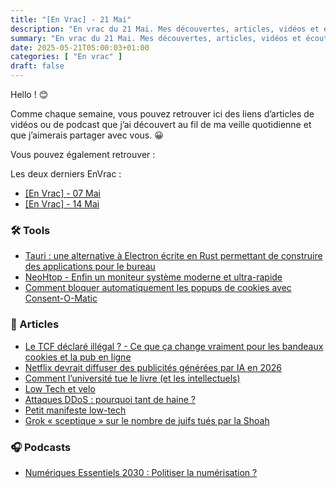 ```yaml
---
title: "[En Vrac] - 21 Mai"
description: "En vrac du 21 Mai. Mes découvertes, articles, vidéos et écoute qui m'ont intéressé et que je veux partager."
summary: "En vrac du 21 Mai. Mes découvertes, articles, vidéos et écoute qui m'ont intéressé et que je veux partager."
date: 2025-05-21T05:00:03+01:00
categories: [ "En vrac" ]
draft: false
---
```


Hello ! 😊

Comme chaque semaine, vous pouvez retrouver ici des liens d’articles de vidéos ou de podcast que j’ai découvert au fil de ma veille quotidienne et que j’aimerais partager avec vous. 😀

Vous pouvez également retrouver :

Les deux derniers EnVrac :
  - [[En Vrac] - 07 Mai](https://blog.victorprouff.fr/en-vracs/2025-05-07-envrac/)
  - [[En Vrac] - 14 Mai](https://blog.victorprouff.fr/en-vracs/2025-05-14-envrac/)

### 🛠️ Tools
- [Tauri : une alternative à Electron écrite en Rust permettant de construire des applications pour le bureau](https://rust.developpez.com/actu/312832/Tauri-une-alternative-a-Electron-ecrite-en-Rust-permettant-de-construire-des-applications-pour-le-bureau-a-partir-de-n-importe-quel-framework-frontal-base-sur-HTML-et-JavaScript/)
- [NeoHtop - Enfin un moniteur système moderne et ultra-rapide](https://korben.info/neohtop-moniteur-systeme-rust-moderne-rapide.html)
- [Comment bloquer automatiquement les popups de cookies avec Consent-O-Matic](https://korben.info/consent-o-matic-extension-automatisation-popups-cookies.html)
### 📖 Articles
- [Le TCF déclaré illégal ? - Ce que ça change vraiment pour les bandeaux cookies et la pub en ligne](https://korben.info/tcf-illegal-bandeaux-cookies-pub-rtb.html)
- [Netflix devrait diffuser des publicités générées par IA en 2026](https://next.ink/brief_article/netflix-devrait-diffuser-des-publicites-generees-par-ia-en-2026/)
- [Comment l’université tue le livre (et les intellectuels)](https://ploum.net/2025-05-14-sauvons-la-biblio-de-lln.html)
- [Low Tech et velo](https://www.standblog.org/blog/post/2025/05/18/Low-Tech-et-velo)
- [Attaques DDoS : pourquoi tant de haine ?](https://bearstech.com/societe/blog/attaques-ddos-pourquoi-tant-de-haine)
- [Petit manifeste low-tech](https://ploum.net/2025-05-16-manifeste-lowtech.html)
- [Grok « sceptique » sur le nombre de juifs tués par la Shoah](https://next.ink/184750/grok-sceptique-sur-le-nombre-de-juifs-tues-par-la-shoah/)
### 🎧 Podcasts
- [Numériques Essentiels 2030 : Politiser la numérisation ?](https://open.spotify.com/episode/4H9s8ThwUrYNOebhVdvPIk?si=46da44725a8c4265)
